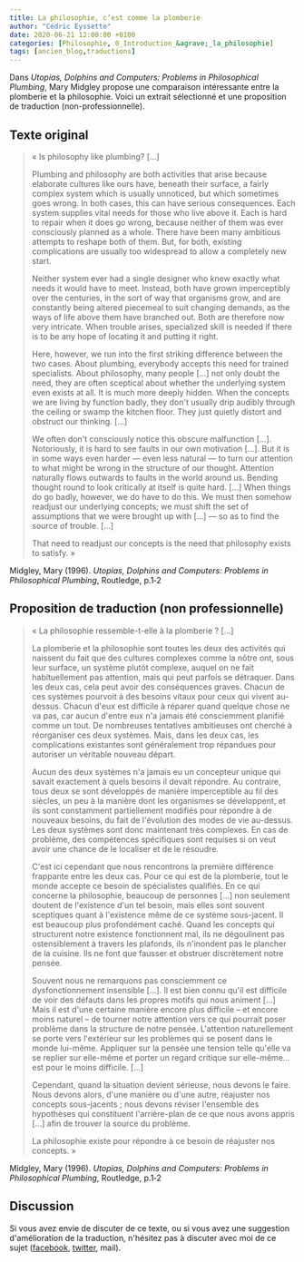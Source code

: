 ```yaml
---
title: La philosophie, c’est comme la plomberie
author: "Cédric Eyssette"
date: 2020-06-21 12:00:00 +0100
categories: [Philosophie, 0_Introduction_&agrave;_la_philosophie]
tags: [ancien_blog,traductions]
---
```


Dans _Utopias, Dolphins and Computers: Problems in Philosophical Plumbing_, Mary Midgley propose une comparaison intéressante entre la plomberie et la philosophie. Voici un extrait sélectionné et une proposition de traduction (non-professionnelle).

## Texte original

>« Is philosophy like plumbing? […]
>
>Plumbing and philosophy are both activities that arise because elaborate cultures like ours have, beneath their surface, a fairly complex system which is usually unnoticed, but which sometimes goes wrong. In both cases, this can have serious consequences. Each system supplies vital needs for those who live above it. Each is hard to repair when it does go wrong, because neither of them was ever consciously planned as a whole. There have been many ambitious attempts to reshape both of them. But, for both, existing complications are usually too widespread to allow a completely new start.
>
>Neither system ever had a single designer who knew exactly what needs it would have to meet. Instead, both have grown imperceptibly over the centuries, in the sort of way that organisms grow, and are constantly being altered piecemeal to suit changing demands, as the ways of life above them have branched out. Both are therefore now very intricate. When trouble arises, specialized skill is needed if there is to be any hope of locating it and putting it right.
>
>Here, however, we run into the first striking difference between the two cases. About plumbing, everybody accepts this need for trained specialists. About philosophy, many people […] not only doubt the need, they are often sceptical about whether the underlying system even exists at all. It is much more deeply hidden. When the concepts we are living by function badly, they don't usually drip audibly through the ceiling or swamp the kitchen floor. They just quietly distort and obstruct our thinking. […]
>
>We often don't consciously notice this obscure malfunction […]. Notoriously, it is hard to see faults in our own motivation […]. But it is in some ways even harder — even less natural — to turn our attention to what might be wrong in the structure of our thought. Attention naturally flows outwards to faults in the world around us. Bending thought round to look critically at itself is quite hard. […]
When things do go badly, however, we do have to do this. We must then somehow readjust our underlying concepts; we must shift the set of assumptions that we were brought up with […] — so as to find the source of trouble. […]
>
>That need to readjust our concepts is the need that philosophy exists to satisfy. »

Midgley, Mary (1996). _Utopias, Dolphins and Computers: Problems in Philosophical Plumbing_, Routledge, p.1&#8209;2

## Proposition de traduction (non professionnelle)

>« La philosophie ressemble-t-elle à la plomberie ? […]
>
>La plomberie et la philosophie sont toutes les deux des activités qui naissent du fait que des cultures complexes comme la nôtre ont, sous leur surface, un système plutôt complexe, auquel on ne fait habituellement pas attention, mais qui peut parfois se détraquer. Dans les deux cas, cela peut avoir des conséquences graves. Chacun de ces systèmes pourvoit à des besoins vitaux pour ceux qui vivent au-dessus. Chacun d'eux est difficile à réparer quand quelque chose ne va pas, car aucun d'entre eux n'a jamais été consciemment planifié comme un tout. De nombreuses tentatives ambitieuses ont cherché à réorganiser ces deux systèmes. Mais, dans les deux cas, les complications existantes sont généralement trop répandues pour autoriser un véritable nouveau départ.
>
>Aucun des deux systèmes n'a jamais eu un concepteur unique qui savait exactement à quels besoins il devait répondre.  Au contraire, tous deux se sont développés de manière imperceptible au fil des siècles, un peu à la manière dont les organismes se développent, et ils sont constamment partiellement modifiés pour répondre à de nouveaux besoins, du fait de l'évolution des modes de vie au-dessus. Les deux systèmes sont donc maintenant très complexes. En cas de problème, des compétences spécifiques sont requises si on veut avoir une chance de le localiser et de le résoudre.
>
>C'est ici cependant que nous rencontrons la première différence frappante entre les deux cas. Pour ce qui est de la plomberie, tout le monde accepte ce besoin de spécialistes qualifiés. En ce qui concerne la philosophie, beaucoup de personnes […] non seulement doutent de l'existence d'un tel besoin, mais elles sont souvent sceptiques quant à l'existence même de ce système sous-jacent. Il est beaucoup plus profondément caché. Quand les concepts qui structurent notre existence fonctionnent mal, ils ne dégoulinent pas ostensiblement à travers les plafonds, ils n'inondent pas le plancher de la cuisine. Ils ne font que fausser et obstruer discrètement notre pensée.
>
>Souvent nous ne remarquons pas consciemment ce dysfonctionnement insensible […]. Il est bien connu qu'il est difficile de voir des défauts dans les propres motifs qui nous animent […] Mais il est d'une certaine manière encore plus difficile – et encore moins naturel – de tourner notre attention vers ce qui pourrait poser problème dans la structure de notre pensée. L'attention naturellement se porte vers l'extérieur sur les problèmes qui se posent dans le monde lui-même. Appliquer sur la pensée une tension telle qu'elle va se replier sur elle-même et porter un regard critique sur elle-même… est pour le moins difficile. […]
>
>Cependant, quand la situation devient sérieuse, nous devons le faire. Nous devons alors, d'une manière ou d'une autre, réajuster nos concepts sous-jacents ; nous devons réviser l'ensemble des hypothèses qui constituent l'arrière-plan de ce que nous avons appris […] afin de trouver la source du problème.
>
>La philosophie existe pour répondre à ce besoin de réajuster nos concepts. »

Midgley, Mary (1996). _Utopias, Dolphins and Computers: Problems in Philosophical Plumbing_, Routledge, p.1&#8209;2

## Discussion

Si vous avez envie de discuter de ce texte, ou si vous avez une suggestion d'amélioration de la traduction, n'hésitez pas à discuter avec moi de ce sujet ([facebook](https://www.facebook.com/cedric.eyssette/posts/10157527282878042), [twitter](https://twitter.com/Cedric_Eyssette/status/1275109276302934017?cxt=HHwWgoC8_bDIjLIjAAAA), mail).



